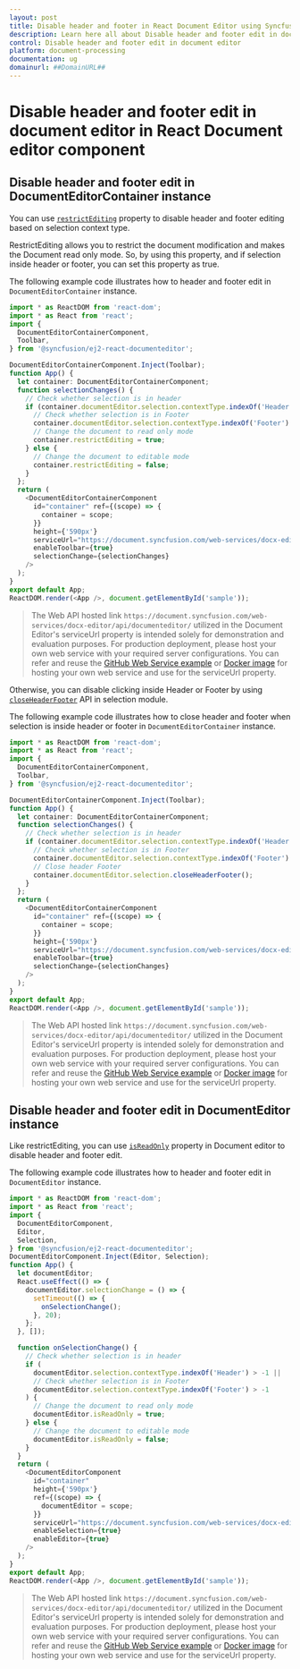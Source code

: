 ```yaml
---
layout: post
title: Disable header and footer in React Document Editor using Syncfusion
description: Learn here all about Disable header and footer edit in document editor in Syncfusion React Document editor component of Syncfusion Essential JS 2 and more.
control: Disable header and footer edit in document editor 
platform: document-processing
documentation: ug
domainurl: ##DomainURL##
---
```


# Disable header and footer edit in document editor in React Document editor component

## Disable header and footer edit in DocumentEditorContainer instance

You can use [`restrictEditing`](https://ej2.syncfusion.com/react/documentation/api/document-editor-container#restrictediting) property to disable header and footer editing based on selection context type.

RestrictEditing allows you to restrict the document modification and makes the Document read only mode. So, by using this property, and if selection inside header or footer, you can set this property as true.

The following example code illustrates how to header and footer edit in `DocumentEditorContainer` instance.

```ts
import * as ReactDOM from 'react-dom';
import * as React from 'react';
import {
  DocumentEditorContainerComponent,
  Toolbar,
} from '@syncfusion/ej2-react-documenteditor';

DocumentEditorContainerComponent.Inject(Toolbar);
function App() {
  let container: DocumentEditorContainerComponent;
  function selectionChanges() {
    // Check whether selection is in header
    if (container.documentEditor.selection.contextType.indexOf('Header') > -1 ||
      // Check whether selection is in Footer
      container.documentEditor.selection.contextType.indexOf('Footer') > -1) {
      // Change the document to read only mode
      container.restrictEditing = true;
    } else {
      // Change the document to editable mode
      container.restrictEditing = false;
    }
  };
  return (
    <DocumentEditorContainerComponent
      id="container" ref={(scope) => {
        container = scope;
      }}
      height={'590px'}
      serviceUrl="https://document.syncfusion.com/web-services/docx-editor/api/documenteditor/"
      enableToolbar={true}
      selectionChange={selectionChanges}
    />
  );
}
export default App;
ReactDOM.render(<App />, document.getElementById('sample'));

```

> The Web API hosted link `https://document.syncfusion.com/web-services/docx-editor/api/documenteditor/` utilized in the Document Editor's serviceUrl property is intended solely for demonstration and evaluation purposes. For production deployment, please host your own web service with your required server configurations. You can refer and reuse the [GitHub Web Service example](https://github.com/SyncfusionExamples/EJ2-DocumentEditor-WebServices) or [Docker image](https://hub.docker.com/r/syncfusion/word-processor-server) for hosting your own web service and use for the serviceUrl property.

Otherwise, you can disable clicking inside Header or Footer by using [`closeHeaderFooter`](https://ej2.syncfusion.com/react/documentation/api/document-editor/selection#closeheaderfooter) API in selection module.

The following example code illustrates how to close header and footer when selection is inside header or footer in `DocumentEditorContainer` instance.

```ts
import * as ReactDOM from 'react-dom';
import * as React from 'react';
import {
  DocumentEditorContainerComponent,
  Toolbar,
} from '@syncfusion/ej2-react-documenteditor';

DocumentEditorContainerComponent.Inject(Toolbar);
function App() {
  let container: DocumentEditorContainerComponent;
  function selectionChanges() {
    // Check whether selection is in header
    if (container.documentEditor.selection.contextType.indexOf('Header') > -1 ||
      // Check whether selection is in Footer
      container.documentEditor.selection.contextType.indexOf('Footer') > -1) {
      // Close header Footer
      container.documentEditor.selection.closeHeaderFooter();
    }
  };
  return (
    <DocumentEditorContainerComponent
      id="container" ref={(scope) => {
        container = scope;
      }}
      height={'590px'}
      serviceUrl="https://document.syncfusion.com/web-services/docx-editor/api/documenteditor/"
      enableToolbar={true}
      selectionChange={selectionChanges}
    />
  );
}
export default App;
ReactDOM.render(<App />, document.getElementById('sample'));

```

> The Web API hosted link `https://document.syncfusion.com/web-services/docx-editor/api/documenteditor/` utilized in the Document Editor's serviceUrl property is intended solely for demonstration and evaluation purposes. For production deployment, please host your own web service with your required server configurations. You can refer and reuse the [GitHub Web Service example](https://github.com/SyncfusionExamples/EJ2-DocumentEditor-WebServices) or [Docker image](https://hub.docker.com/r/syncfusion/word-processor-server) for hosting your own web service and use for the serviceUrl property.

## Disable header and footer edit in DocumentEditor instance

Like restrictEditing, you can use [`isReadOnly`](https://ej2.syncfusion.com/react/documentation/api/document-editor#isreadonly) property in Document editor to disable header and footer edit.

The following example code illustrates how to header and footer edit in `DocumentEditor` instance.

```ts
import * as ReactDOM from 'react-dom';
import * as React from 'react';
import {
  DocumentEditorComponent,
  Editor,
  Selection,
} from '@syncfusion/ej2-react-documenteditor';
DocumentEditorComponent.Inject(Editor, Selection);
function App() {
  let documentEditor;
  React.useEffect(() => {
    documentEditor.selectionChange = () => {
      setTimeout(() => {
        onSelectionChange();
      }, 20);
    };
  }, []);

  function onSelectionChange() {
    // Check whether selection is in header
    if (
      documentEditor.selection.contextType.indexOf('Header') > -1 ||
      // Check whether selection is in Footer
      documentEditor.selection.contextType.indexOf('Footer') > -1
    ) {
      // Change the document to read only mode
      documentEditor.isReadOnly = true;
    } else {
      // Change the document to editable mode
      documentEditor.isReadOnly = false;
    }
  }
  return (
    <DocumentEditorComponent
      id="container"
      height={'590px'}
      ref={(scope) => {
        documentEditor = scope;
      }}
      serviceUrl="https://document.syncfusion.com/web-services/docx-editor/api/documenteditor/"
      enableSelection={true}
      enableEditor={true}
    />
  );
}
export default App;
ReactDOM.render(<App />, document.getElementById('sample'));
```

> The Web API hosted link `https://document.syncfusion.com/web-services/docx-editor/api/documenteditor/` utilized in the Document Editor's serviceUrl property is intended solely for demonstration and evaluation purposes. For production deployment, please host your own web service with your required server configurations. You can refer and reuse the [GitHub Web Service example](https://github.com/SyncfusionExamples/EJ2-DocumentEditor-WebServices) or [Docker image](https://hub.docker.com/r/syncfusion/word-processor-server) for hosting your own web service and use for the serviceUrl property.
